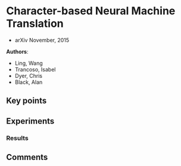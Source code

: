 # Character-based Neural Machine Translation
* arXiv November, 2015

**Authors**:
* Ling, Wang
* Trancoso, Isabel
* Dyer, Chris
* Black, Alan

## Key points


## Experiments


### Results

## Comments
